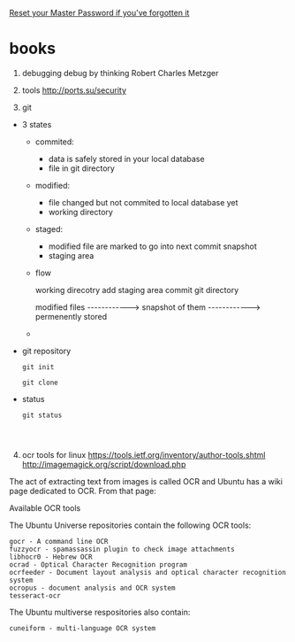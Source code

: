 [Reset your Master Password if you've forgotten it](chrome://pippki/content/resetpassword.xul)

# books
1. debugging
    debug by thinking Robert Charles Metzger

2. tools 
    http://ports.su/security

3. git 
  - 3 states
    - commited: 
      - data is safely stored in your local database
      - file in git directory
    - modified:
      - file changed but not commited to local database yet
      - working directory

    - staged: 
      - modified file are marked to go into next commit snapshot
      - staging area

    - flow

      working direcotry       add       staging area      commit      git directory

      modified files     ------------> snapshot of them ------------> permenently stored

    - 

  - git repository
    ```
    git init

    git clone
    ```

  - status
    ```
    git status 




4. ocr tools for linux 
https://tools.ietf.org/inventory/author-tools.shtml
http://imagemagick.org/script/download.php
	

The act of extracting text from images is called OCR and Ubuntu has a wiki page dedicated to OCR. From that page:

Available OCR tools

The Ubuntu Universe repositories contain the following OCR tools:

    gocr - A command line OCR
    fuzzyocr - spamassassin plugin to check image attachments
    libhocr0 - Hebrew OCR
    ocrad - Optical Character Recognition program
    ocrfeeder - Document layout analysis and optical character recognition system
    ocropus - document analysis and OCR system
    tesseract-ocr

The Ubuntu multiverse respositories also contain:

    cuneiform - multi-language OCR system
